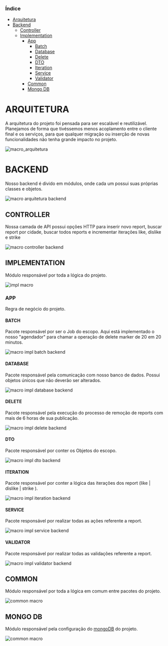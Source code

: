 ### Índice
* [Arquitetura](#arquitetura)
* [Backend](#backend)
    * [Controller](#controller)
    * [Implementation](#implementation)
        * [App](#app)
            * [Batch](#batch)
            * [Database](#database)
            * [Delete](#delete)
            * [DTO](#dto)
            * [Iteration](#iteration)
            * [Service](#service)
            * [Validator](#validator)
        * [Common](#common)
        * [Mongo DB](#mongodb)
           



# ARQUITETURA <a name="arquitetura"></a>
A arquitetura do projeto foi pensada para ser escalável e reutilizável. Planejamos de forma que tivéssemos menos acoplamento entre o cliente final e os serviços, para que qualquer migração ou inserção de novas funcionalidades não tenha grande impacto no projeto.

![macro_arquitetura](https://github.com/TCC-Senac-Brunno-Eduardo/docs/blob/master/Arquitetura/arquitetura%20macro.jpg)

# BACKEND <a name="backend"></a>

Nosso backend é divido em módulos, onde cada um possui suas próprias classes e objetos.

![macro arquitetura backend](https://github.com/TCC-Senac-Brunno-Eduardo/docs/blob/master/Arquitetura/arquitetura%20backend%20macro.jpg)

## CONTROLLER <a name="controller"></a>

Nossa camada de API possui opções HTTP para inserir novo report, buscar report por cidade, buscar todos reports e incrementar iterações like, dislike e strike

![macro controller backend](https://github.com/TCC-Senac-Brunno-Eduardo/docs/blob/master/Arquitetura/controller%20macro.jpg)

## IMPLEMENTATION <a name="implementation"></a>

Módulo responsável por toda a lógica do projeto.

![impl macro](https://github.com/TCC-Senac-Brunno-Eduardo/docs/blob/master/Arquitetura/implementation%20macro.jpg)

### APP <a name="app"></a>

Regra de negócio do projeto.

#### BATCH <a name="batch"></a>

Pacote responsável por ser o Job do escopo. Aqui está implementado o nosso "agendador" para chamar a operação de delete marker de 20 em 20 minutos.

![macro impl batch backend](https://github.com/TCC-Senac-Brunno-Eduardo/docs/blob/master/Arquitetura/batch_implementation_macro.jpg)

#### DATABASE <a name="database"></a>

Pacote responsável pela comunicação com nosso banco de dados. Possui objetos únicos que não deverão ser alterados.

![macro impl database backend](https://github.com/TCC-Senac-Brunno-Eduardo/docs/blob/master/Arquitetura/database%20macro.jpg)

#### DELETE <a name="delete"></a>

Pacote responsável pela execução do processo de remoção de reports com mais de 6 horas de sua publicação.

![macro impl delete backend](https://github.com/TCC-Senac-Brunno-Eduardo/docs/blob/master/Arquitetura/delete%20macro.jpg)

#### DTO <a name="dto"></a>

Pacote responsável por conter os Objetos do escopo.

![macro impl dto backend](https://github.com/TCC-Senac-Brunno-Eduardo/docs/blob/master/Arquitetura/dto%20macro.jpg)

#### ITERATION <a name="iteration"></a>

Pacote responsável por conter a lógica das iterações dos report (like | dislike | strike ).

![macro impl iteration backend](https://github.com/TCC-Senac-Brunno-Eduardo/docs/blob/master/Arquitetura/iteration%20macro.jpg)

#### SERVICE <a name="service"></a>

Pacote responsável por realizar todas as ações referente a report.

![macro impl service backend](https://github.com/TCC-Senac-Brunno-Eduardo/docs/blob/master/Arquitetura/macro%20service.jpg)

#### VALIDATOR <a name="validator"></a>

Pacote responsável por realizar todas as validações referente a report.

![macro impl validator backend](https://github.com/TCC-Senac-Brunno-Eduardo/docs/blob/master/Arquitetura/validator%20macro.jpg)

## COMMON <a name="common"></a>

Módulo responsável por toda a lógica em comum entre pacotes do projeto.

![common macro](https://github.com/TCC-Senac-Brunno-Eduardo/docs/blob/master/Arquitetura/common%20v1%20macro.jpg)

## MONGO DB <a name="mongodb"></a>

Módulo responsável pela configuração do [mongoDB](https://www.mongodb.com/) do projeto.

![common macro](https://github.com/TCC-Senac-Brunno-Eduardo/docs/blob/master/Arquitetura/mongo%20macro.jpg)
